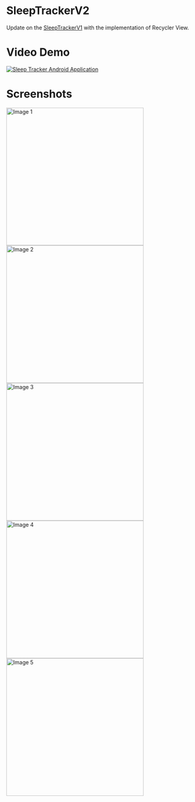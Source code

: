 # SleepTrackerV2
Update on the [SleepTrackerV1](https://github.com/utkarsh0869/SleepTrackerV1) with the implementation of Recycler View.

# Video Demo

[![Sleep Tracker Android Application](https://i.ytimg.com/vi/xIGX3PGt4gc/maxresdefault.jpg)](https://youtu.be/xIGX3PGt4gc?si=wEfoDSLc-HOlio3t "Sleep Tracker Android Application")

# Screenshots

<img src="https://github.com/utkarsh0869/SleepTrackerV2/assets/44482062/27f64c78-24c3-4224-a914-39c35eafd9d4" alt="Image 1" width="360">
<img src="https://github.com/utkarsh0869/SleepTrackerV2/assets/44482062/3a7dbdb8-e4eb-4b8b-b207-2c65d4e877fd" alt="Image 2" width="360">
<img src="https://github.com/utkarsh0869/SleepTrackerV2/assets/44482062/aa95971c-d80d-4535-b855-c4dee55a59e3" alt="Image 3" width="360">
<img src="https://github.com/utkarsh0869/SleepTrackerV2/assets/44482062/91538f21-ea5c-42f5-9afc-2ee577c81687" alt="Image 4" width="360">
<img src="https://github.com/utkarsh0869/SleepTrackerV2/assets/44482062/74d0301e-9883-4e20-83de-fee1c213a592" alt="Image 5" width="360">
